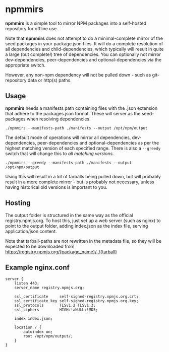 # npmmirs

**npmmirs** is a simple tool to mirror NPM packages into a self-hosted repository for offline use.

Note that **npmmirs** does not attempt to do a minimal-complete mirror of the seed packages in your package.json files. It will do a complete resolution of all dependencies and child-dependencies, which typically will result in quite a large (but complete!) tree of dependencies. You can optionally not mirror dev-dependencies, peer-dependencies and optional-dependencies via the appropriate switch.

However, any non-npm dependency will not be pulled down - such as git-repository data or http(s) paths.

## Usage

**npmmirs** needs a manifests path containing files with the .json extension that adhere to the packages.json format. These will server as the seed-packages when resolving dependencies.

`./npmmirs --manifests-path ./manifests --output /opt/npm/output`

The default mode of operations will mirror all dependencies, dev-dependencies, peer-dependencies and optional-dependencies as per the highest matching version of each specified range. There is also a `--greedy` switch that will change this to *all matching versions*.

`./npmmirs --greedy --manifests-path ./manifests --output /opt/npm/output`

Using this will result in a lot of tarballs being pulled down, but will probably result in a more complete mirror - but is probably not necessary, unless having historical old versions is important to you.

## Hosting

The output folder is structured in the same way as the official registry.npmjs.org. To host this, just set up a web server (such as nginx) to point to the output folder, adding index.json as the index file, serving application/json content.

Note that tarball-paths are not rewritten in the metadata file, so they will be expected to be downloaded from https://registry.npmjs.org/{package_name}/-/{tarball}

## Example nginx.conf

```nginx
server {
    listen 443;
    server_name registry.npmjs.org;

    ssl_certificate     self-signed-registry.npmjs.org.crt;
    ssl_certificate_key self-signed-registry.npmjs.org.key;
    ssl_protocols       TLSv1.2 TLSv1.3;
    ssl_ciphers         HIGH:!aNULL:!MD5;
    
    index index.json;
    
    location / {
        autoindex on;
        root /opt/npm/output/;
    }
}  
```
